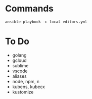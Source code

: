 # Commands
```
ansible-playbook -c local editors.yml
```

# To Do
- golang
- gcloud
- sublime
- vscode
- aliases
- node, npm, n
- kubens, kubecx
- kustomize